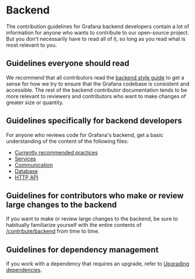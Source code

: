 # Backend

The contribution guidelines for Grafana backend developers contain a lot of information for anyone who wants to contribute to our open-source project. But you don't necessarily have to read all of it, so long as you read what is most relevant to you.

## Guidelines everyone should read

We recommend that all contributors read the [backend style guide](/contribute/backend/style-guide.md) to get a sense for how we try to ensure that the Grafana codebase is consistent and accessible. 
The rest of the backend contributor documentation tends to be more relevant to reviewers and contributors who want to make changes of greater size or quantity.

## Guidelines specifically for backend developers

For anyone who reviews code for Grafana's backend, get a basic understanding
of the content of the following files:

- [Currently recommended practices](/contribute/backend/recommended-practices.md)
- [Services](/contribute/backend/services.md)
- [Communication](/contribute/backend/communication.md)
- [Database](/contribute/backend/database.md)
- [HTTP API](/pkg/api/README.md)

## Guidelines for contributors who make or review large changes to the backend

If you want to make or review large changes to the backend, be sure to habitually familiarize yourself with the entire contents of
[/contribute/backend](/contribute/backend) from time to time.

## Guidelines for dependency management

If you work with a dependency that requires an upgrade, refer to [Upgrading dependencies](/contribute/backend/upgrading-dependencies.md).
